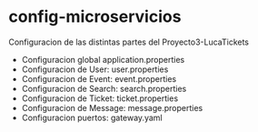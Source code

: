 # config-microservicios

Configuracion de las distintas partes del Proyecto3-LucaTickets
- Configuracion global application.properties
- Configuracion de User: user.properties
- Configuracion de Event: event.properties
- Configuracion de Search: search.properties
- Configuracion de Ticket: ticket.properties
- Configuracion de Message: message.properties
- Configuracion puertos: gateway.yaml
